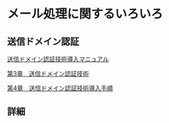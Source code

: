 # メール処理に関するいろいろ #

## 送信ドメイン認証 ##

[送信ドメイン認証技術導入マニュアル](https://www.dekyo.or.jp/soudan/aspc/report.html#dam)

[第3章　送信ドメイン認証技術](https://www.dekyo.or.jp/soudan/data/anti_spam/03-M11-C3.pdf)

[第4章　送信ドメイン認証技術導入手順](https://www.dekyo.or.jp/soudan/data/anti_spam/04-M11-C4.pdf)

## 詳細 ##

